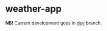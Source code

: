 # weather-app
**NB!** Current development goes in [dev](https://github.com/o-msh/weather-app/tree/dev) branch.
